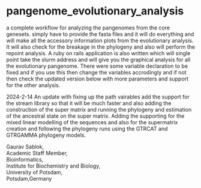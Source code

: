 # pangenome_evolutionary_analysis
a complete workflow for analyzing the pangenomes from the core genesets. simply have to provide the fasta files and it will do everything and will make all the accessory information plots from the evolutionary analysis. It will also check for the breakage in the phylogeny and also will perform the repoint analysis. A ruby on rails application is also written which will single point take the slurm address and will give you the graphical analysis for all the evolutionary pangenome. There were some variable declaration to be fixed and if you use this then change the variables accrodingly and if not then check the updated version below with more parameters and support for the other analysis. 

2024-2-14 An update with fixing up the path vairables add the support for the stream library so that it will be much faster and also adding the construction of the super matrix and running the phylogeny and estimation of the ancestral state on the super matrix. Adding the supporting for the mixed linear modelling of the sequences and also for the supermatrix creation and following the phylogeny runs using the GTRCAT and GTRGAMMA phylogeny models. 

Gaurav Sablok, \
Academic Staff Member, \
Bioinformatics, \
Institute for Biochemistry and Biology, \
University of Potsdam, \
Potsdam,Germany
